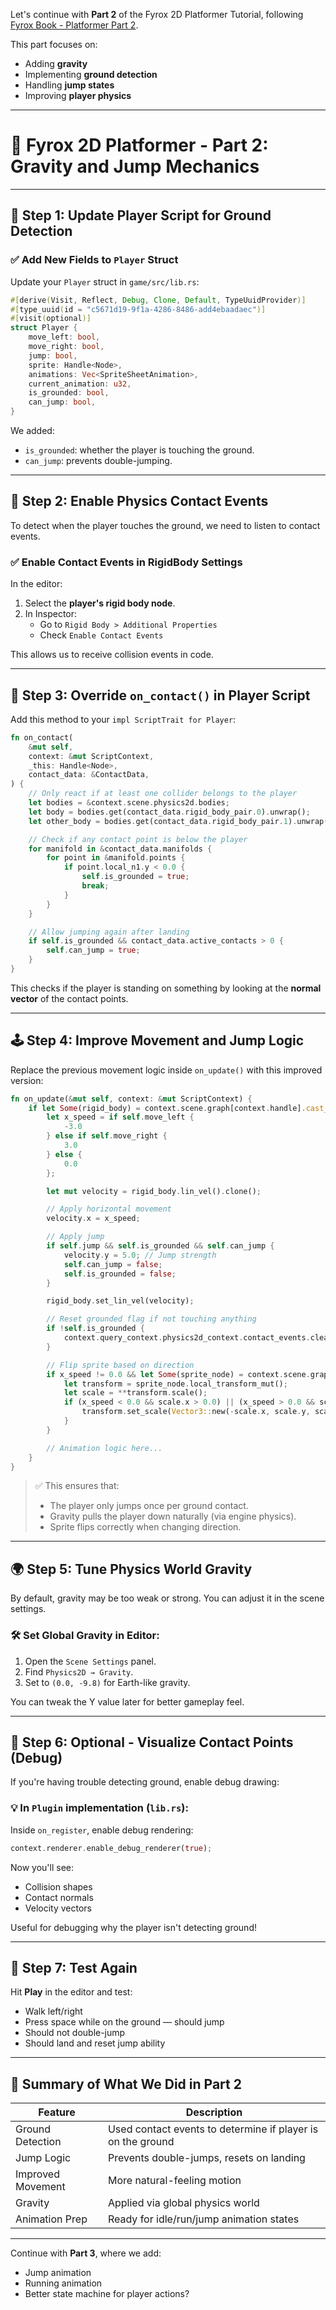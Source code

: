 Let's continue with **Part 2** of the Fyrox 2D Platformer Tutorial, following [Fyrox Book - Platformer Part 2](https://fyrox-book.github.io/tutorials/platformer/part2.html).

This part focuses on:
- Adding **gravity**
- Implementing **ground detection**
- Handling **jump states**
- Improving **player physics**

---

# 🧱 Fyrox 2D Platformer - Part 2: Gravity and Jump Mechanics

---

## 🔁 Step 1: Update Player Script for Ground Detection

### ✅ Add New Fields to `Player` Struct
Update your `Player` struct in `game/src/lib.rs`:

```rust
#[derive(Visit, Reflect, Debug, Clone, Default, TypeUuidProvider)]
#[type_uuid(id = "c5671d19-9f1a-4286-8486-add4ebaadaec")]
#[visit(optional)]
struct Player {
    move_left: bool,
    move_right: bool,
    jump: bool,
    sprite: Handle<Node>,
    animations: Vec<SpriteSheetAnimation>,
    current_animation: u32,
    is_grounded: bool,
    can_jump: bool,
}
```

We added:
- `is_grounded`: whether the player is touching the ground.
- `can_jump`: prevents double-jumping.

---

## 🧠 Step 2: Enable Physics Contact Events

To detect when the player touches the ground, we need to listen to contact events.

### ✅ Enable Contact Events in RigidBody Settings

In the editor:
1. Select the **player's rigid body node**.
2. In Inspector:
   - Go to `Rigid Body > Additional Properties`
   - Check `Enable Contact Events`

This allows us to receive collision events in code.

---

## 🔄 Step 3: Override `on_contact()` in Player Script

Add this method to your `impl ScriptTrait for Player`:

```rust
fn on_contact(
    &mut self,
    context: &mut ScriptContext,
    _this: Handle<Node>,
    contact_data: &ContactData,
) {
    // Only react if at least one collider belongs to the player
    let bodies = &context.scene.physics2d.bodies;
    let body = bodies.get(contact_data.rigid_body_pair.0).unwrap();
    let other_body = bodies.get(contact_data.rigid_body_pair.1).unwrap();

    // Check if any contact point is below the player
    for manifold in &contact_data.manifolds {
        for point in &manifold.points {
            if point.local_n1.y < 0.0 {
                self.is_grounded = true;
                break;
            }
        }
    }

    // Allow jumping again after landing
    if self.is_grounded && contact_data.active_contacts > 0 {
        self.can_jump = true;
    }
}
```

This checks if the player is standing on something by looking at the **normal vector** of the contact points.

---

## 🕹️ Step 4: Improve Movement and Jump Logic

Replace the previous movement logic inside `on_update()` with this improved version:

```rust
fn on_update(&mut self, context: &mut ScriptContext) {
    if let Some(rigid_body) = context.scene.graph[context.handle].cast_mut::<RigidBody>() {
        let x_speed = if self.move_left {
            -3.0
        } else if self.move_right {
            3.0
        } else {
            0.0
        };

        let mut velocity = rigid_body.lin_vel().clone();

        // Apply horizontal movement
        velocity.x = x_speed;

        // Apply jump
        if self.jump && self.is_grounded && self.can_jump {
            velocity.y = 5.0; // Jump strength
            self.can_jump = false;
            self.is_grounded = false;
        }

        rigid_body.set_lin_vel(velocity);

        // Reset grounded flag if not touching anything
        if !self.is_grounded {
            context.query_context.physics2d_context.contact_events.clear();
        }

        // Flip sprite based on direction
        if x_speed != 0.0 && let Some(sprite_node) = context.scene.graph.try_get_mut(self.sprite) {
            let transform = sprite_node.local_transform_mut();
            let scale = **transform.scale();
            if (x_speed < 0.0 && scale.x > 0.0) || (x_speed > 0.0 && scale.x < 0.0) {
                transform.set_scale(Vector3::new(-scale.x, scale.y, scale.z));
            }
        }

        // Animation logic here...
    }
}
```

> ✅ This ensures that:
> - The player only jumps once per ground contact.
> - Gravity pulls the player down naturally (via engine physics).
> - Sprite flips correctly when changing direction.

---

## 🌍 Step 5: Tune Physics World Gravity

By default, gravity may be too weak or strong. You can adjust it in the scene settings.

### 🛠️ Set Global Gravity in Editor:
1. Open the `Scene Settings` panel.
2. Find `Physics2D → Gravity`.
3. Set to `(0.0, -9.8)` for Earth-like gravity.

You can tweak the Y value later for better gameplay feel.

---

## 🚦 Step 6: Optional - Visualize Contact Points (Debug)

If you're having trouble detecting ground, enable debug drawing:

### 💡 In `Plugin` implementation (`lib.rs`):
Inside `on_register`, enable debug rendering:

```rust
context.renderer.enable_debug_renderer(true);
```

Now you'll see:
- Collision shapes
- Contact normals
- Velocity vectors

Useful for debugging why the player isn't detecting ground!

---

## 🧪 Step 7: Test Again

Hit **Play** in the editor and test:
- Walk left/right
- Press space while on the ground — should jump
- Should not double-jump
- Should land and reset jump ability

---

## 📝 Summary of What We Did in Part 2

| Feature | Description |
|--------|-------------|
| Ground Detection | Used contact events to determine if player is on the ground |
| Jump Logic | Prevents double-jumps, resets on landing |
| Improved Movement | More natural-feeling motion |
| Gravity | Applied via global physics world |
| Animation Prep | Ready for idle/run/jump animation states |

---

Continue with **Part 3**, where we add:
- Jump animation
- Running animation
- Better state machine for player actions?
